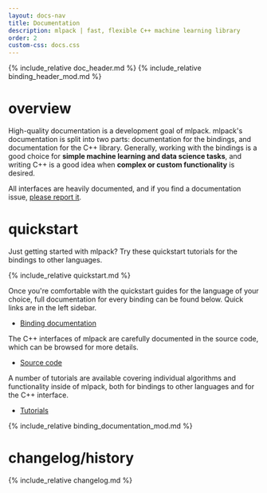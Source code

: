 ```yaml
---
layout: docs-nav
title: Documentation
description: mlpack | fast, flexible C++ machine learning library
order: 2
custom-css: docs.css
---
```


{% include_relative doc_header.md %}
{% include_relative binding_header_mod.md %}
</div>

# overview

High-quality documentation is a development goal of mlpack.  mlpack's
documentation is split into two parts: documentation for the bindings, and
documentation for the C++ library.  Generally, working with the bindings is a
good choice for **simple machine learning and data science tasks**, and writing
C++ is a good idea when **complex or custom functionality** is desired.

All interfaces are heavily documented, and if you find a documentation issue,
[please report it](https://github.com/mlpack/mlpack/issues/new?assignees=&labels=t%3A+bug+report%2C+c%3A+documentation%2C+s%3A+unanswered&template=1-documentation.md&title=).

# quickstart

Just getting started with mlpack?  Try these quickstart tutorials for the
bindings to other languages.

{% include_relative quickstart.md %}

Once you're comfortable with the quickstart guides for the language of your
choice, full documentation for every binding can be found below.  Quick links
are in the left sidebar.

 * [Binding documentation](#binding_documentation)

The C++ interfaces of mlpack are carefully documented in the source code, which
can be browsed for more details.

 * [Source code](https://github.com/mlpack/mlpack/tree/master/src)

A number of tutorials are available covering individual algorithms
and functionality inside of mlpack, both for bindings to other languages and for
the C++ interface.

 * [Tutorials](https://github.com/mlpack/mlpack/blob/master/doc/tutorials/README.md)

<!-- The binding documentation includes headers for each language. -->
<a name="binding_documentation"></a>

{% include_relative binding_documentation_mod.md %}

# changelog/history

{% include_relative changelog.md %}
